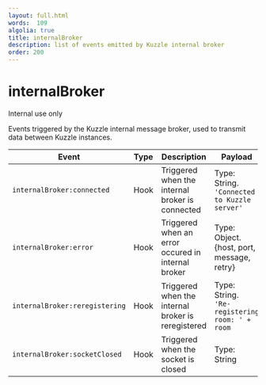 ```yaml
---
layout: full.html
words:  109
algolia: true
title: internalBroker
description: list of events emitted by Kuzzle internal broker
order: 200
---
```


# internalBroker

<aside class="warning">Internal use only</aside>

Events triggered by the Kuzzle internal message broker, used to transmit data between Kuzzle instances.

| Event | Type | Description | Payload |
|-------|------|-------------|---------|
| `internalBroker:connected` | Hook | Triggered when the internal broker is connected    | Type: String.<br> `'Connected to Kuzzle server'` |
| `internalBroker:error` | Hook | Triggered when an error occured in internal broker | Type: Object.<br> {host, port, message, retry} |
| `internalBroker:reregistering` | Hook | Triggered when the internal broker is reregistered | Type: String.<br> `'Re-registering room: ' + room` |
| `internalBroker:socketClosed` | Hook | Triggered when the socket is closed | Type: String |
